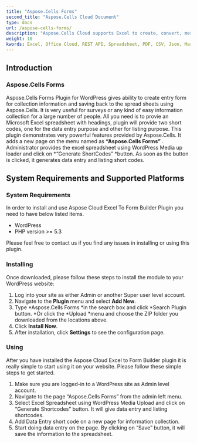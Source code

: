 ```yaml
---
title: "Aspose.Cells Forms"
second_title: "Aspose.Cells Cloud Document"
type: docs
url: /aspose-cells-forms/
description: "Aspose.Cells Cloud supports Excel to create, convert, merge, split, protected, inner object operation, and so on."
weight: 10
kwords: Excel, Office Cloud, REST API, Spreadsheet, PDF, CSV, Json, Markdwon, Aspose.Cells Forms
---
```


## **Introduction**
### **Aspose.Cells Forms**
Aspose.Cells Forms Plugin for WordPress gives ability to create entry form for collection information and saving back to the spread sheets using Aspose.Cells. It is very useful for surveys or any kind of easy information collection for a large number of people. All you need is to provie an Microsoft Excel spreadsheet with headings, plugin will provide two short codes, one for the data entry purpose and other for listing purpose. This plugin demonstrates very powerful features provided by Aspose.Cells. It adds a new page on the menu named as **“Aspose.Cells Forms”** . Administrator provides the excel spreadsheet using WordPress Media up loader and click on \*“Generate ShortCodes” \*button. As soon as the button is clicked, it generates data entry and listing short codes.
## **System Requirements and Supported Platforms**
### **System Requirements**
In order to install and use Aspose Cloud Excel To Form Builder Plugin you need to have below listed items.

- WordPress
- PHP version >= 5.3

Please feel free to contact us if you find any issues in installing or using this plugin.
### **Installing**
Once downloaded, please follow these steps to install the module to your WordPress website:

1. Log into your site as either Admin or another Super user level account.
1. Navigate to the **Plugin** menu and select **Add New**.
1. Type \*Aspose.Cells Forms \*in the search box and click \*Search Plugin button. \*Or click the \*Upload \*menu and choose the ZIP folder you downloaded from the locations above.
1. Click **Install Now**.
1. After installation, click **Settings** to see the configuration page.
### **Using**
After you have installed the Aspose Cloud Excel to Form Builder plugin it is really simple to start using it on your website. Please follow these simple steps to get started.

1. Make sure you are logged-in to a WordPress site as Admin level account.
1. Navigate to the page “Aspose.Cells Forms” from the admin left menu.
1. Select Excel Spreadsheet using WordPress Media Upload and click on “Generate Shortcodes” button. It will give data entry and listing shortcodes.  
1. Add Data Entry short code on a new page for information collection.
1. Start doing data entry on the page. By clicking on “Save” button, it will save the information to the spreadsheet. 
